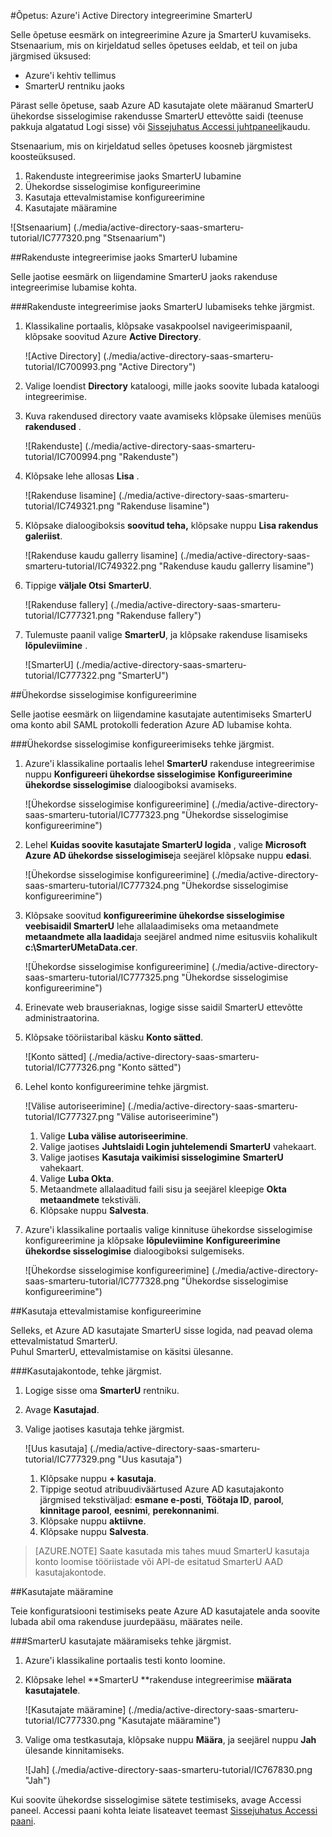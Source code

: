 <properties 
    pageTitle="Õpetus: Azure'i Active Directory integreerimine SmarterU | Microsoft Azure'i" 
    description="Saate teada, kuidas lubada ühekordse sisselogimise, automatiseeritud ettevalmistamise ja muud Azure Active Directory SmarterU abil!" 
    services="active-directory" 
    authors="jeevansd"  
    documentationCenter="na" 
    manager="femila"/>
<tags 
    ms.service="active-directory" 
    ms.devlang="na" 
    ms.topic="article" 
    ms.tgt_pltfrm="na" 
    ms.workload="identity" 
    ms.date="09/19/2016" 
    ms.author="jeedes" />

#<a name="tutorial-azure-active-directory-integration-with-smarteru"></a>Õpetus: Azure'i Active Directory integreerimine SmarterU
  
Selle õpetuse eesmärk on integreerimine Azure ja SmarterU kuvamiseks.  
Stsenaarium, mis on kirjeldatud selles õpetuses eeldab, et teil on juba järgmised üksused:

-   Azure'i kehtiv tellimus
-   SmarterU rentniku jaoks
  
Pärast selle õpetuse, saab Azure AD kasutajate olete määranud SmarterU ühekordse sisselogimise rakendusse SmarterU ettevõtte saidi (teenuse pakkuja algatatud Logi sisse) või [Sissejuhatus Accessi juhtpaneeli](active-directory-saas-access-panel-introduction.md)kaudu.
  
Stsenaarium, mis on kirjeldatud selles õpetuses koosneb järgmistest koosteüksused.

1.  Rakenduste integreerimise jaoks SmarterU lubamine
2.  Ühekordse sisselogimise konfigureerimine
3.  Kasutaja ettevalmistamise konfigureerimine
4.  Kasutajate määramine

![Stsenaarium] (./media/active-directory-saas-smarteru-tutorial/IC777320.png "Stsenaarium")

##<a name="enabling-the-application-integration-for-smarteru"></a>Rakenduste integreerimise jaoks SmarterU lubamine
  
Selle jaotise eesmärk on liigendamine SmarterU jaoks rakenduse integreerimise lubamise kohta.

###<a name="to-enable-the-application-integration-for-smarteru-perform-the-following-steps"></a>Rakenduste integreerimise jaoks SmarterU lubamiseks tehke järgmist.

1.  Klassikaline portaalis, klõpsake vasakpoolsel navigeerimispaanil, klõpsake soovitud Azure **Active Directory**.

    ![Active Directory] (./media/active-directory-saas-smarteru-tutorial/IC700993.png "Active Directory")

2.  Valige loendist **Directory** kataloogi, mille jaoks soovite lubada kataloogi integreerimise.

3.  Kuva rakendused directory vaate avamiseks klõpsake ülemises menüüs **rakendused** .

    ![Rakenduste] (./media/active-directory-saas-smarteru-tutorial/IC700994.png "Rakenduste")

4.  Klõpsake lehe allosas **Lisa** .

    ![Rakenduse lisamine] (./media/active-directory-saas-smarteru-tutorial/IC749321.png "Rakenduse lisamine")

5.  Klõpsake dialoogiboksis **soovitud teha,** klõpsake nuppu **Lisa rakendus galeriist**.

    ![Rakenduse kaudu gallerry lisamine] (./media/active-directory-saas-smarteru-tutorial/IC749322.png "Rakenduse kaudu gallerry lisamine")

6.  Tippige **väljale Otsi** **SmarterU**.

    ![Rakenduse fallery] (./media/active-directory-saas-smarteru-tutorial/IC777321.png "Rakenduse fallery")

7.  Tulemuste paanil valige **SmarterU**, ja klõpsake rakenduse lisamiseks **lõpuleviimine** .

    ![SmarterU] (./media/active-directory-saas-smarteru-tutorial/IC777322.png "SmarterU")

##<a name="configuring-single-sign-on"></a>Ühekordse sisselogimise konfigureerimine
  
Selle jaotise eesmärk on liigendamine kasutajate autentimiseks SmarterU oma konto abil SAML protokolli federation Azure AD lubamise kohta.

###<a name="to-configure-single-sign-on-perform-the-following-steps"></a>Ühekordse sisselogimise konfigureerimiseks tehke järgmist.

1.  Azure'i klassikaline portaalis lehel **SmarterU** rakenduse integreerimise nuppu **Konfigureeri ühekordse sisselogimise** **Konfigureerimine ühekordse sisselogimise** dialoogiboksi avamiseks.

    ![Ühekordse sisselogimise konfigureerimine] (./media/active-directory-saas-smarteru-tutorial/IC777323.png "Ühekordse sisselogimise konfigureerimine")

2.  Lehel **Kuidas soovite kasutajate SmarterU logida** , valige **Microsoft Azure AD ühekordse sisselogimise**ja seejärel klõpsake nuppu **edasi**.

    ![Ühekordse sisselogimise konfigureerimine] (./media/active-directory-saas-smarteru-tutorial/IC777324.png "Ühekordse sisselogimise konfigureerimine")

3.  Klõpsake soovitud **konfigureerimine ühekordse sisselogimise veebisaidil SmarterU** lehe allalaadimiseks oma metaandmete **metaandmete alla laadida**ja seejärel andmed nime esitusviis kohalikult **c:\\SmarterUMetaData.cer**.

    ![Ühekordse sisselogimise konfigureerimine] (./media/active-directory-saas-smarteru-tutorial/IC777325.png "Ühekordse sisselogimise konfigureerimine")

4.  Erinevate web brauseriaknas, logige sisse saidil SmarterU ettevõtte administraatorina.

5.  Klõpsake tööriistaribal käsku **Konto sätted**.

    ![Konto sätted] (./media/active-directory-saas-smarteru-tutorial/IC777326.png "Konto sätted")

6.  Lehel konto konfigureerimine tehke järgmist.

    ![Välise autoriseerimine] (./media/active-directory-saas-smarteru-tutorial/IC777327.png "Välise autoriseerimine")

    1.  Valige **Luba välise autoriseerimine**.
    2.  Valige jaotises **Juhtslaidi Login juhtelemendi** **SmarterU** vahekaart.
    3.  Valige jaotises **Kasutaja vaikimisi sisselogimine** **SmarterU** vahekaart.
    4.  Valige **Luba Okta**.
    5.  Metaandmete allalaaditud faili sisu ja seejärel kleepige **Okta metaandmete** tekstiväli.
    6.  Klõpsake nuppu **Salvesta**.

7.  Azure'i klassikaline portaalis valige kinnituse ühekordse sisselogimise konfigureerimine ja klõpsake **lõpuleviimine** **Konfigureerimine ühekordse sisselogimise** dialoogiboksi sulgemiseks.

    ![Ühekordse sisselogimise konfigureerimine] (./media/active-directory-saas-smarteru-tutorial/IC777328.png "Ühekordse sisselogimise konfigureerimine")

##<a name="configuring-user-provisioning"></a>Kasutaja ettevalmistamise konfigureerimine
  
Selleks, et Azure AD kasutajate SmarterU sisse logida, nad peavad olema ettevalmistatud SmarterU.  
Puhul SmarterU, ettevalmistamise on käsitsi ülesanne.

###<a name="to-provision-a-user-accounts-perform-the-following-steps"></a>Kasutajakontode, tehke järgmist.

1.  Logige sisse oma **SmarterU** rentniku.

2.  Avage **Kasutajad**.

3.  Valige jaotises kasutaja tehke järgmist.

    ![Uus kasutaja] (./media/active-directory-saas-smarteru-tutorial/IC777329.png "Uus kasutaja")

    1.  Klõpsake nuppu **+ kasutaja**.
    2.  Tippige seotud atribuudiväärtused Azure AD kasutajakonto järgmised tekstiväljad: **esmane e-posti**, **Töötaja ID**, **parool**, **kinnitage parool**, **eesnimi**, **perekonnanimi**.
    3.  Klõpsake nuppu **aktiivne**.
    4.  Klõpsake nuppu **Salvesta**.

>[AZURE.NOTE] Saate kasutada mis tahes muud SmarterU kasutaja konto loomise tööriistade või API-de esitatud SmarterU AAD kasutajakontode.

##<a name="assigning-users"></a>Kasutajate määramine
  
Teie konfiguratsiooni testimiseks peate Azure AD kasutajatele anda soovite lubada abil oma rakenduse juurdepääsu, määrates neile.

###<a name="to-assign-users-to-smarteru-perform-the-following-steps"></a>SmarterU kasutajate määramiseks tehke järgmist.

1.  Azure'i klassikaline portaalis testi konto loomine.

2.  Klõpsake lehel **SmarterU **rakenduse integreerimise **määrata kasutajatele**.

    ![Kasutajate määramine] (./media/active-directory-saas-smarteru-tutorial/IC777330.png "Kasutajate määramine")

3.  Valige oma testkasutaja, klõpsake nuppu **Määra**, ja seejärel nuppu **Jah** ülesande kinnitamiseks.

    ![Jah] (./media/active-directory-saas-smarteru-tutorial/IC767830.png "Jah")
  
Kui soovite ühekordse sisselogimise sätete testimiseks, avage Accessi paneel. Accessi paani kohta leiate lisateavet teemast [Sissejuhatus Accessi paani](active-directory-saas-access-panel-introduction.md).